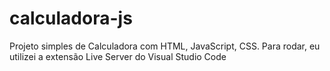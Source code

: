 # calculadora-js
 Projeto simples de Calculadora com HTML, JavaScript, CSS. Para rodar, eu utilizei a extensão Live Server do Visual Studio Code
